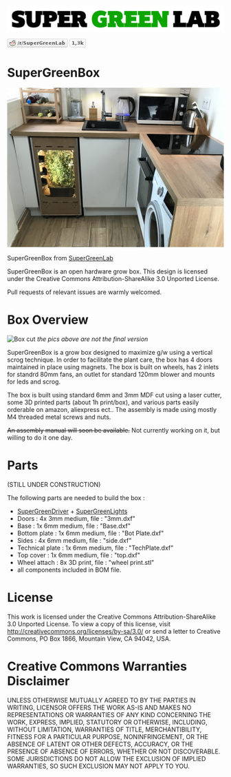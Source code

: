 ![SuperGreenLab](assets/sgl.png?raw=true "SuperGreenLab")

[![SuperGreenLab](assets/reddit-button.png?raw=true "SuperGreenLab")](https://www.reddit.com/r/SuperGreenLab)

# SuperGreenBox

![Box kitchen](assets/box-kitchen.png?raw=true "Box kitchen")

SuperGreenBox from [SuperGreenLab](https://supergreenlab.com/)

SuperGreenBox is an open hardware grow box. This design is licensed under the Creative Commons Attribution-ShareAlike 3.0 Unported License.

Pull requests of relevant issues are warmly welcomed.

# Box Overview

![Box cut](assets/box-cut.png?raw=true "Box cut")
*the pics above are not the final version*

SuperGreenBox is a grow box designed to maximize g/w using a vertical scrog technique. In order to facilitate the plant care, the box has 4 doors maintained in place using magnets. The box is built on wheels, has 2 inlets for standrd 80mm fans, an outlet for standard 120mm blower and mounts for leds and scrog.

The box is built using standard 6mm and 3mm MDF cut using a laser cutter, some 3D printed parts (about 1h print/box), and various parts easily orderable on amazon, aliexpress ect.. The assembly is made using mostly M4 threaded metal screws and nuts.

<del>An assembly manual will soon be available.</del>
Not currently working on it, but willing to do it one day.

# Parts

(STILL UNDER CONSTRUCTION)

The following parts are needed to build the box :

* [SuperGreenDriver](https://github.com/supergreenlab/SuperGreenDriver) + [SuperGreenLights](https://github.com/supergreenlab/SuperGreenLed-561C)
* Doors : 4x 3mm medium, file : "3mm.dxf"
* Base : 1x 6mm medium, file : "Base.dxf"
* Bottom plate : 1x 6mm medium, file : "Bot Plate.dxf"
* Sides : 4x 6mm medium, file : "side.dxf"
* Technical plate : 1x 6mm medium, file : "TechPlate.dxf"
* Top cover : 1x 6mm medium, file : "top.dxf" 
* Wheel attach : 8x 3D print, file : "wheel print.stl"
* all components included in BOM file.

# License

This work is licensed under the Creative Commons Attribution-ShareAlike 3.0 Unported License. To view a copy of this license, visit http://creativecommons.org/licenses/by-sa/3.0/ or send a letter to Creative Commons, PO Box 1866, Mountain View, CA 94042, USA.

# Creative Commons Warranties Disclaimer

UNLESS OTHERWISE MUTUALLY AGREED TO BY THE PARTIES IN WRITING, LICENSOR OFFERS THE WORK AS-IS AND MAKES NO REPRESENTATIONS OR WARRANTIES OF ANY KIND CONCERNING THE WORK, EXPRESS, IMPLIED, STATUTORY OR OTHERWISE, INCLUDING, WITHOUT LIMITATION, WARRANTIES OF TITLE, MERCHANTIBILITY, FITNESS FOR A PARTICULAR PURPOSE, NONINFRINGEMENT, OR THE ABSENCE OF LATENT OR OTHER DEFECTS, ACCURACY, OR THE PRESENCE OF ABSENCE OF ERRORS, WHETHER OR NOT DISCOVERABLE. SOME JURISDICTIONS DO NOT ALLOW THE EXCLUSION OF IMPLIED WARRANTIES, SO SUCH EXCLUSION MAY NOT APPLY TO YOU.
